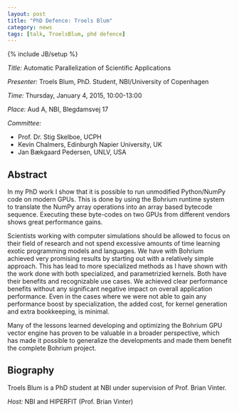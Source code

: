```yaml
---
layout: post
title: "PhD Defence: Troels Blum"
category: news
tags: [talk, TroelsBlum, phd defence]
---
```

{% include JB/setup %}

_Title:_ Automatic Parallelization of Scientific Applications

_Presenter:_ Troels Blum, PhD. Student, NBI/University of Copenhagen

_Time:_ Thursday, January 4, 2015, 10:00-13:00

_Place:_ Aud A, NBI, Blegdamsvej 17

_Committee:_ 

- Prof. Dr. Stig Skelboe, UCPH
- Kevin Chalmers, Edinburgh Napier University, UK
- Jan Bækgaard Pedersen, UNLV, USA

## Abstract

In my PhD work I show that it is possible to run unmodified
Python/NumPy code on modern GPUs. This is done by using the Bohrium
runtime system to translate the NumPy array operations into an array
based bytecode sequence. Executing these byte-codes on two GPUs from
different vendors shows great performance gains.

Scientists working with computer simulations should be allowed to focus
on their field of research and not spend excessive amounts of time
learning exotic programming models and languages. We have with 
Bohrium achieved very promising results by starting out with a
relatively simple approach. This has lead to more specialized
methods as I have shown with the work done with both specialized, and
parametrizied kernels. Both have their benefits and recognizable use
cases. We achieved clear performance benefits without any significant
negative impact on overall application performance. Even in the cases
where we were not able to gain any performance boost by specialization,
the added cost, for kernel generation and extra bookkeeping, is
minimal.

Many of the lessons learned developing and optimizing the Bohrium GPU
vector engine has proven to be valuable in a broader perspective,
which has made it possible to generalize the developments and made
them benefit the complete Bohrium project.

## Biography

Troels Blum is a PhD student at NBI under supervision of Prof. Brian Vinter.

_Host:_ NBI and HIPERFIT (Prof. Brian Vinter)